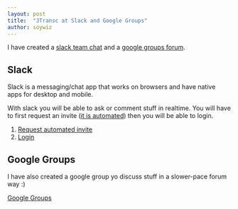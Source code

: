 ```yaml
---
layout: post
title:  "JTransc at Slack and Google Groups"
author: soywiz
---
```


I have created a [slack team chat](https://jtransc.slack.com/) and a [google groups forum](https://groups.google.com/forum/#!forum/jtransc).

<!--more-->

## <i class="fa fa-slack"></i> Slack

Slack is a messaging/chat app that works on browsers and have native apps
for desktop and mobile.

With slack you will be able to ask or comment stuff in realtime.
You will have to first request an invite ([it is automated](https://jtransc-slack.herokuapp.com/))
then you will be able to login.

1. <i class="fa fa-sign-in"></i> [Request automated invite](https://jtransc-slack.herokuapp.com/)
2. <i class="fa fa-comment"></i> [Login](https://jtransc.slack.com/)

## <i class="fa fa-users"></i> Google Groups

I have also created a google group yo discuss stuff in a slower-pace forum way :)

<i class="fa fa-comment"></i> [Google Groups](https://groups.google.com/forum/#!forum/jtransc)
